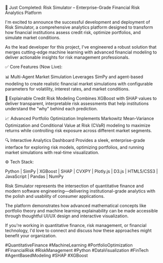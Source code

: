 🚀 Just Completed: Risk Simulator – Enterprise-Grade Financial Risk Analytics Platform

I'm excited to announce the successful development and deployment of Risk Simulator, a comprehensive analytics platform designed to transform how financial institutions assess credit risk, optimize portfolios, and simulate market conditions.

As the lead developer for this project, I've engineered a robust solution that merges cutting-edge machine learning with advanced financial modeling to deliver actionable insights for risk management professionals.

✅ Core Features (Now Live):

📊 Multi-Agent Market Simulation
Leverages SimPy and agent-based modeling to create realistic financial market simulations with configurable parameters for volatility, interest rates, and market conditions.

🧠 Explainable Credit Risk Modeling
Combines XGBoost with SHAP values to deliver transparent, interpretable risk assessments that help institutions understand the "why" behind each prediction.

📈 Advanced Portfolio Optimization
Implements Markowitz Mean-Variance Optimization and Conditional Value at Risk (CVaR) modeling to maximize returns while controlling risk exposure across different market segments.

🔍 Interactive Analytics Dashboard
Provides a sleek, enterprise-grade interface for exploring risk models, optimizing portfolios, and running market simulations with real-time visualization.

⚙️ Tech Stack:

Python | SimPy | XGBoost | SHAP | CVXPY | Plotly.js | D3.js | HTML5/CSS3 | JavaScript | Pandas | NumPy

Risk Simulator represents the intersection of quantitative finance and modern software engineering—delivering institutional-grade analytics with the polish and usability of consumer applications.

The platform demonstrates how advanced mathematical concepts like portfolio theory and machine learning explainability can be made accessible through thoughtful UI/UX design and interactive visualization.

If you're working in quantitative finance, risk management, or financial technology, I'd love to connect and discuss how these approaches might benefit your organization.

#QuantitativeFinance #MachineLearning #PortfolioOptimization #FinancialRisk #RiskManagement #Python #DataVisualization #FinTech #AgentBasedModeling #SHAP #XGBoost
